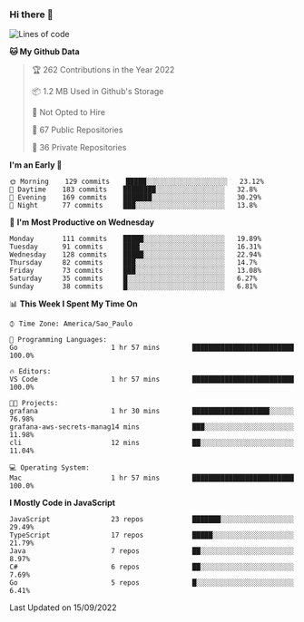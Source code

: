 ### Hi there 👋

<!--
**guicaulada/guicaulada** is a ✨ _special_ ✨ repository because its `README.md` (this file) appears on your GitHub profile.

Here are some ideas to get you started:

- 🔭 I’m currently working on ...
- 🌱 I’m currently learning ...
- 👯 I’m looking to collaborate on ...
- 🤔 I’m looking for help with ...
- 💬 Ask me about ...
- 📫 How to reach me: ...
- 😄 Pronouns: ...
- ⚡ Fun fact: ...
-->

<!--START_SECTION:waka-->
![Lines of code](https://img.shields.io/badge/From%20Hello%20World%20I%27ve%20Written-2.6%20million%20lines%20of%20code-blue)

**🐱 My Github Data** 

> 🏆 262 Contributions in the Year 2022
 > 
> 📦 1.2 MB Used in Github's Storage 
 > 
> 🚫 Not Opted to Hire
 > 
> 📜 67 Public Repositories 
 > 
> 🔑 36 Private Repositories  
 > 
**I'm an Early 🐤** 

```text
🌞 Morning    129 commits    █████░░░░░░░░░░░░░░░░░░░░   23.12% 
🌆 Daytime    183 commits    ████████░░░░░░░░░░░░░░░░░   32.8% 
🌃 Evening    169 commits    ███████░░░░░░░░░░░░░░░░░░   30.29% 
🌙 Night      77 commits     ███░░░░░░░░░░░░░░░░░░░░░░   13.8%

```
📅 **I'm Most Productive on Wednesday** 

```text
Monday       111 commits    █████░░░░░░░░░░░░░░░░░░░░   19.89% 
Tuesday      91 commits     ████░░░░░░░░░░░░░░░░░░░░░   16.31% 
Wednesday    128 commits    █████░░░░░░░░░░░░░░░░░░░░   22.94% 
Thursday     82 commits     ███░░░░░░░░░░░░░░░░░░░░░░   14.7% 
Friday       73 commits     ███░░░░░░░░░░░░░░░░░░░░░░   13.08% 
Saturday     35 commits     █░░░░░░░░░░░░░░░░░░░░░░░░   6.27% 
Sunday       38 commits     █░░░░░░░░░░░░░░░░░░░░░░░░   6.81%

```


📊 **This Week I Spent My Time On** 

```text
⌚︎ Time Zone: America/Sao_Paulo

💬 Programming Languages: 
Go                       1 hr 57 mins        █████████████████████████   100.0%

🔥 Editors: 
VS Code                  1 hr 57 mins        █████████████████████████   100.0%

🐱‍💻 Projects: 
grafana                  1 hr 30 mins        ███████████████████░░░░░░   76.98% 
grafana-aws-secrets-manag14 mins             ███░░░░░░░░░░░░░░░░░░░░░░   11.98% 
cli                      12 mins             ██░░░░░░░░░░░░░░░░░░░░░░░   11.04%

💻 Operating System: 
Mac                      1 hr 57 mins        █████████████████████████   100.0%

```

**I Mostly Code in JavaScript** 

```text
JavaScript               23 repos            ███████░░░░░░░░░░░░░░░░░░   29.49% 
TypeScript               17 repos            █████░░░░░░░░░░░░░░░░░░░░   21.79% 
Java                     7 repos             ██░░░░░░░░░░░░░░░░░░░░░░░   8.97% 
C#                       6 repos             ██░░░░░░░░░░░░░░░░░░░░░░░   7.69% 
Go                       5 repos             █░░░░░░░░░░░░░░░░░░░░░░░░   6.41%

```



 Last Updated on 15/09/2022
<!--END_SECTION:waka-->
